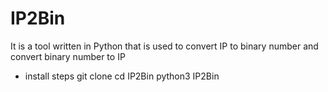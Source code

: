 # IP2Bin

It is a tool written in Python that is used to convert IP to binary number and convert binary number to IP

- install steps
    git clone 
    cd IP2Bin
    python3 IP2Bin
